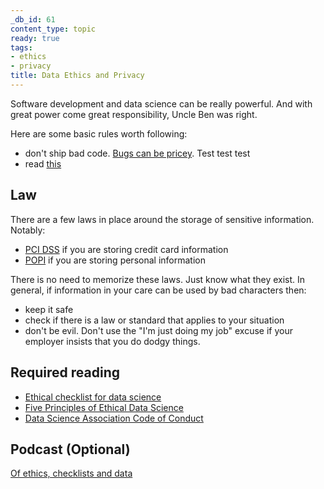 ```yaml
---
_db_id: 61
content_type: topic
ready: true
tags:
- ethics
- privacy
title: Data Ethics and Privacy
---
```


Software development and data science can be really powerful. And with great power come great responsibility, Uncle Ben was right.

Here are some basic rules worth following:

- don't ship bad code. [Bugs can be pricey](https://raygun.com/blog/costly-software-errors-history/). Test test test
- read [this](https://www.computer.org/education/code-of-ethics)

## Law

There are a few laws in place around the storage of sensitive information. Notably:

- [PCI DSS](https://www.pcisecuritystandards.org/) if you are storing credit card information
- [POPI](https://www.miltons.law.za/a-summary-of-popi-the-protection-of-personal-information-act-act-no-4-of-2013/) if you are storing personal information

There is no need to memorize these laws. Just know what they exist. In general, if information in your care can be used by bad characters then:

- keep it safe
- check if there is a law or standard that applies to your situation
- don't be evil. Don't use the "I'm just doing my job" excuse if your employer insists that you do dodgy things.

## Required reading

- [Ethical checklist for data science](https://dssg.uchicago.edu/2015/09/18/an-ethical-checklist-for-data-science/)
- [Five Principles of Ethical Data Science](https://towardsdatascience.com/5-principles-for-big-data-ethics-b5df1d105cd3)
- [Data Science Association Code of Conduct](http://www.datascienceassn.org/code-of-conduct.html)

## Podcast (Optional)

[Of ethics, checklists and data](https://dev.to/podcast__init__/of-checklists-ethics-and-data-with-emily-miller-and-peter-bull)